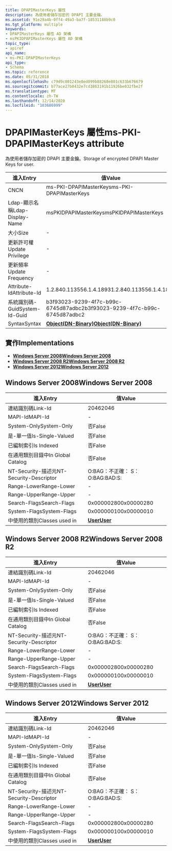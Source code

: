 ```yaml
---
title: DPAPIMasterKeys 屬性
description: 為使用者儲存加密的 DPAPI 主要金鑰。
ms.assetid: 91e29a4b-0ff4-49a3-ba7f-18531188b9c0
ms.tgt_platform: multiple
keywords:
- DPAPIMasterKeys 屬性 AD 架構
- msPKIDPAPIMasterKeys 屬性 AD 架構
topic_type:
- apiref
api_name:
- ms-PKI-DPAPIMasterKeys
api_type:
- Schema
ms.topic: reference
ms.date: 05/31/2018
ms.openlocfilehash: c79d9c801243e0ed099b88268e801c633b676679
ms.sourcegitcommit: b77ace27b0432e7cd3863191b11926be032fbe2f
ms.translationtype: MT
ms.contentlocale: zh-TW
ms.lasthandoff: 12/14/2020
ms.locfileid: "103686999"
---
```

# <a name="ms-pki-dpapimasterkeys-attribute"></a><span data-ttu-id="6b437-105">DPAPIMasterKeys 屬性</span><span class="sxs-lookup"><span data-stu-id="6b437-105">ms-PKI-DPAPIMasterKeys attribute</span></span>

<span data-ttu-id="6b437-106">為使用者儲存加密的 DPAPI 主要金鑰。</span><span class="sxs-lookup"><span data-stu-id="6b437-106">Storage of encrypted DPAPI Master Keys for user.</span></span>



| <span data-ttu-id="6b437-107">進入</span><span class="sxs-lookup"><span data-stu-id="6b437-107">Entry</span></span> | <span data-ttu-id="6b437-108">值</span><span class="sxs-lookup"><span data-stu-id="6b437-108">Value</span></span> |
|-------------------|-------------------------------------------------|
| <span data-ttu-id="6b437-109">CN</span><span class="sxs-lookup"><span data-stu-id="6b437-109">CN</span></span>                | <span data-ttu-id="6b437-110">ms-PKI-DPAPIMasterKeys</span><span class="sxs-lookup"><span data-stu-id="6b437-110">ms-PKI-DPAPIMasterKeys</span></span>                          |
| <span data-ttu-id="6b437-111">Ldap-顯示名稱</span><span class="sxs-lookup"><span data-stu-id="6b437-111">Ldap-Display-Name</span></span> | <span data-ttu-id="6b437-112">msPKIDPAPIMasterKeys</span><span class="sxs-lookup"><span data-stu-id="6b437-112">msPKIDPAPIMasterKeys</span></span>                            |
| <span data-ttu-id="6b437-113">大小</span><span class="sxs-lookup"><span data-stu-id="6b437-113">Size</span></span>              | \-                                              |
| <span data-ttu-id="6b437-114">更新許可權</span><span class="sxs-lookup"><span data-stu-id="6b437-114">Update Privilege</span></span>  | \-                                              |
| <span data-ttu-id="6b437-115">更新頻率</span><span class="sxs-lookup"><span data-stu-id="6b437-115">Update Frequency</span></span>  | \-                                              |
| <span data-ttu-id="6b437-116">Attribute-Id</span><span class="sxs-lookup"><span data-stu-id="6b437-116">Attribute-Id</span></span>      | <span data-ttu-id="6b437-117">1.2.840.113556.1.4.1893</span><span class="sxs-lookup"><span data-stu-id="6b437-117">1.2.840.113556.1.4.1893</span></span>                         |
| <span data-ttu-id="6b437-118">系統識別碼-Guid</span><span class="sxs-lookup"><span data-stu-id="6b437-118">System-Id-Guid</span></span>    | <span data-ttu-id="6b437-119">b3f93023-9239-4f7c-b99c-6745d87adbc2</span><span class="sxs-lookup"><span data-stu-id="6b437-119">b3f93023-9239-4f7c-b99c-6745d87adbc2</span></span>            |
| <span data-ttu-id="6b437-120">Syntax</span><span class="sxs-lookup"><span data-stu-id="6b437-120">Syntax</span></span>            | [<span data-ttu-id="6b437-121">**Object(DN-Binary)**</span><span class="sxs-lookup"><span data-stu-id="6b437-121">**Object(DN-Binary)**</span></span>](s-object-dn-binary.md) |



## <a name="implementations"></a><span data-ttu-id="6b437-122">實作</span><span class="sxs-lookup"><span data-stu-id="6b437-122">Implementations</span></span>

-   [<span data-ttu-id="6b437-123">**Windows Server 2008**</span><span class="sxs-lookup"><span data-stu-id="6b437-123">**Windows Server 2008**</span></span>](#windows-server-2008)
-   [<span data-ttu-id="6b437-124">**Windows Server 2008 R2**</span><span class="sxs-lookup"><span data-stu-id="6b437-124">**Windows Server 2008 R2**</span></span>](#windows-server-2008-r2)
-   [<span data-ttu-id="6b437-125">**Windows Server 2012**</span><span class="sxs-lookup"><span data-stu-id="6b437-125">**Windows Server 2012**</span></span>](#windows-server-2012)

## <a name="windows-server-2008"></a><span data-ttu-id="6b437-126">Windows Server 2008</span><span class="sxs-lookup"><span data-stu-id="6b437-126">Windows Server 2008</span></span>



| <span data-ttu-id="6b437-127">進入</span><span class="sxs-lookup"><span data-stu-id="6b437-127">Entry</span></span> | <span data-ttu-id="6b437-128">值</span><span class="sxs-lookup"><span data-stu-id="6b437-128">Value</span></span> |
|------------------------|-----------------------------------|
| <span data-ttu-id="6b437-129">連結識別碼</span><span class="sxs-lookup"><span data-stu-id="6b437-129">Link-Id</span></span>                | <span data-ttu-id="6b437-130">2046</span><span class="sxs-lookup"><span data-stu-id="6b437-130">2046</span></span>                              |
| <span data-ttu-id="6b437-131">MAPI-Id</span><span class="sxs-lookup"><span data-stu-id="6b437-131">MAPI-Id</span></span>                | \-                                |
| <span data-ttu-id="6b437-132">System-Only</span><span class="sxs-lookup"><span data-stu-id="6b437-132">System-Only</span></span>            | <span data-ttu-id="6b437-133">否</span><span class="sxs-lookup"><span data-stu-id="6b437-133">False</span></span>                             |
| <span data-ttu-id="6b437-134">是-單一值</span><span class="sxs-lookup"><span data-stu-id="6b437-134">Is-Single-Valued</span></span>       | <span data-ttu-id="6b437-135">否</span><span class="sxs-lookup"><span data-stu-id="6b437-135">False</span></span>                             |
| <span data-ttu-id="6b437-136">已編制索引</span><span class="sxs-lookup"><span data-stu-id="6b437-136">Is Indexed</span></span>             | <span data-ttu-id="6b437-137">否</span><span class="sxs-lookup"><span data-stu-id="6b437-137">False</span></span>                             |
| <span data-ttu-id="6b437-138">在通用類別目錄中</span><span class="sxs-lookup"><span data-stu-id="6b437-138">In Global Catalog</span></span>      | <span data-ttu-id="6b437-139">否</span><span class="sxs-lookup"><span data-stu-id="6b437-139">False</span></span>                             |
| <span data-ttu-id="6b437-140">NT-Security-描述元</span><span class="sxs-lookup"><span data-stu-id="6b437-140">NT-Security-Descriptor</span></span> | <span data-ttu-id="6b437-141">O:BAG：不正確： S：</span><span class="sxs-lookup"><span data-stu-id="6b437-141">O:BAG:BAD:S:</span></span>                      |
| <span data-ttu-id="6b437-142">Range-Lower</span><span class="sxs-lookup"><span data-stu-id="6b437-142">Range-Lower</span></span>            | \-                                |
| <span data-ttu-id="6b437-143">Range-Upper</span><span class="sxs-lookup"><span data-stu-id="6b437-143">Range-Upper</span></span>            | \-                                |
| <span data-ttu-id="6b437-144">Search-Flags</span><span class="sxs-lookup"><span data-stu-id="6b437-144">Search-Flags</span></span>           | <span data-ttu-id="6b437-145">0x00000280</span><span class="sxs-lookup"><span data-stu-id="6b437-145">0x00000280</span></span>                        |
| <span data-ttu-id="6b437-146">System-Flags</span><span class="sxs-lookup"><span data-stu-id="6b437-146">System-Flags</span></span>           | <span data-ttu-id="6b437-147">0x00000010</span><span class="sxs-lookup"><span data-stu-id="6b437-147">0x00000010</span></span>                        |
| <span data-ttu-id="6b437-148">中使用的類別</span><span class="sxs-lookup"><span data-stu-id="6b437-148">Classes used in</span></span>        | [<span data-ttu-id="6b437-149">**User**</span><span class="sxs-lookup"><span data-stu-id="6b437-149">**User**</span></span>](c-user.md)<br/> |



## <a name="windows-server-2008-r2"></a><span data-ttu-id="6b437-150">Windows Server 2008 R2</span><span class="sxs-lookup"><span data-stu-id="6b437-150">Windows Server 2008 R2</span></span>



| <span data-ttu-id="6b437-151">進入</span><span class="sxs-lookup"><span data-stu-id="6b437-151">Entry</span></span> | <span data-ttu-id="6b437-152">值</span><span class="sxs-lookup"><span data-stu-id="6b437-152">Value</span></span> |
|------------------------|-----------------------------------|
| <span data-ttu-id="6b437-153">連結識別碼</span><span class="sxs-lookup"><span data-stu-id="6b437-153">Link-Id</span></span>                | <span data-ttu-id="6b437-154">2046</span><span class="sxs-lookup"><span data-stu-id="6b437-154">2046</span></span>                              |
| <span data-ttu-id="6b437-155">MAPI-Id</span><span class="sxs-lookup"><span data-stu-id="6b437-155">MAPI-Id</span></span>                | \-                                |
| <span data-ttu-id="6b437-156">System-Only</span><span class="sxs-lookup"><span data-stu-id="6b437-156">System-Only</span></span>            | <span data-ttu-id="6b437-157">否</span><span class="sxs-lookup"><span data-stu-id="6b437-157">False</span></span>                             |
| <span data-ttu-id="6b437-158">是-單一值</span><span class="sxs-lookup"><span data-stu-id="6b437-158">Is-Single-Valued</span></span>       | <span data-ttu-id="6b437-159">否</span><span class="sxs-lookup"><span data-stu-id="6b437-159">False</span></span>                             |
| <span data-ttu-id="6b437-160">已編制索引</span><span class="sxs-lookup"><span data-stu-id="6b437-160">Is Indexed</span></span>             | <span data-ttu-id="6b437-161">否</span><span class="sxs-lookup"><span data-stu-id="6b437-161">False</span></span>                             |
| <span data-ttu-id="6b437-162">在通用類別目錄中</span><span class="sxs-lookup"><span data-stu-id="6b437-162">In Global Catalog</span></span>      | <span data-ttu-id="6b437-163">否</span><span class="sxs-lookup"><span data-stu-id="6b437-163">False</span></span>                             |
| <span data-ttu-id="6b437-164">NT-Security-描述元</span><span class="sxs-lookup"><span data-stu-id="6b437-164">NT-Security-Descriptor</span></span> | <span data-ttu-id="6b437-165">O:BAG：不正確： S：</span><span class="sxs-lookup"><span data-stu-id="6b437-165">O:BAG:BAD:S:</span></span>                      |
| <span data-ttu-id="6b437-166">Range-Lower</span><span class="sxs-lookup"><span data-stu-id="6b437-166">Range-Lower</span></span>            | \-                                |
| <span data-ttu-id="6b437-167">Range-Upper</span><span class="sxs-lookup"><span data-stu-id="6b437-167">Range-Upper</span></span>            | \-                                |
| <span data-ttu-id="6b437-168">Search-Flags</span><span class="sxs-lookup"><span data-stu-id="6b437-168">Search-Flags</span></span>           | <span data-ttu-id="6b437-169">0x00000280</span><span class="sxs-lookup"><span data-stu-id="6b437-169">0x00000280</span></span>                        |
| <span data-ttu-id="6b437-170">System-Flags</span><span class="sxs-lookup"><span data-stu-id="6b437-170">System-Flags</span></span>           | <span data-ttu-id="6b437-171">0x00000010</span><span class="sxs-lookup"><span data-stu-id="6b437-171">0x00000010</span></span>                        |
| <span data-ttu-id="6b437-172">中使用的類別</span><span class="sxs-lookup"><span data-stu-id="6b437-172">Classes used in</span></span>        | [<span data-ttu-id="6b437-173">**User**</span><span class="sxs-lookup"><span data-stu-id="6b437-173">**User**</span></span>](c-user.md)<br/> |



## <a name="windows-server-2012"></a><span data-ttu-id="6b437-174">Windows Server 2012</span><span class="sxs-lookup"><span data-stu-id="6b437-174">Windows Server 2012</span></span>



| <span data-ttu-id="6b437-175">進入</span><span class="sxs-lookup"><span data-stu-id="6b437-175">Entry</span></span> | <span data-ttu-id="6b437-176">值</span><span class="sxs-lookup"><span data-stu-id="6b437-176">Value</span></span> |
|------------------------|-----------------------------------|
| <span data-ttu-id="6b437-177">連結識別碼</span><span class="sxs-lookup"><span data-stu-id="6b437-177">Link-Id</span></span>                | <span data-ttu-id="6b437-178">2046</span><span class="sxs-lookup"><span data-stu-id="6b437-178">2046</span></span>                              |
| <span data-ttu-id="6b437-179">MAPI-Id</span><span class="sxs-lookup"><span data-stu-id="6b437-179">MAPI-Id</span></span>                | \-                                |
| <span data-ttu-id="6b437-180">System-Only</span><span class="sxs-lookup"><span data-stu-id="6b437-180">System-Only</span></span>            | <span data-ttu-id="6b437-181">否</span><span class="sxs-lookup"><span data-stu-id="6b437-181">False</span></span>                             |
| <span data-ttu-id="6b437-182">是-單一值</span><span class="sxs-lookup"><span data-stu-id="6b437-182">Is-Single-Valued</span></span>       | <span data-ttu-id="6b437-183">否</span><span class="sxs-lookup"><span data-stu-id="6b437-183">False</span></span>                             |
| <span data-ttu-id="6b437-184">已編制索引</span><span class="sxs-lookup"><span data-stu-id="6b437-184">Is Indexed</span></span>             | <span data-ttu-id="6b437-185">否</span><span class="sxs-lookup"><span data-stu-id="6b437-185">False</span></span>                             |
| <span data-ttu-id="6b437-186">在通用類別目錄中</span><span class="sxs-lookup"><span data-stu-id="6b437-186">In Global Catalog</span></span>      | <span data-ttu-id="6b437-187">否</span><span class="sxs-lookup"><span data-stu-id="6b437-187">False</span></span>                             |
| <span data-ttu-id="6b437-188">NT-Security-描述元</span><span class="sxs-lookup"><span data-stu-id="6b437-188">NT-Security-Descriptor</span></span> | <span data-ttu-id="6b437-189">O:BAG：不正確： S：</span><span class="sxs-lookup"><span data-stu-id="6b437-189">O:BAG:BAD:S:</span></span>                      |
| <span data-ttu-id="6b437-190">Range-Lower</span><span class="sxs-lookup"><span data-stu-id="6b437-190">Range-Lower</span></span>            | \-                                |
| <span data-ttu-id="6b437-191">Range-Upper</span><span class="sxs-lookup"><span data-stu-id="6b437-191">Range-Upper</span></span>            | \-                                |
| <span data-ttu-id="6b437-192">Search-Flags</span><span class="sxs-lookup"><span data-stu-id="6b437-192">Search-Flags</span></span>           | <span data-ttu-id="6b437-193">0x00000280</span><span class="sxs-lookup"><span data-stu-id="6b437-193">0x00000280</span></span>                        |
| <span data-ttu-id="6b437-194">System-Flags</span><span class="sxs-lookup"><span data-stu-id="6b437-194">System-Flags</span></span>           | <span data-ttu-id="6b437-195">0x00000010</span><span class="sxs-lookup"><span data-stu-id="6b437-195">0x00000010</span></span>                        |
| <span data-ttu-id="6b437-196">中使用的類別</span><span class="sxs-lookup"><span data-stu-id="6b437-196">Classes used in</span></span>        | [<span data-ttu-id="6b437-197">**User**</span><span class="sxs-lookup"><span data-stu-id="6b437-197">**User**</span></span>](c-user.md)<br/> |



 

 






